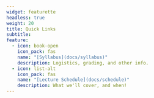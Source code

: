 ```yaml
---
widget: featurette
headless: true
weight: 20
title: Quick Links
subtitle: 
feature:
  - icon: book-open
    icon_pack: fas
    name: "[Syllabus](docs/syllabus)"
    description: Logistics, grading, and other info.
  - icon: list-alt
    icon_pack: fas
    name: "[Lecture Schedule](docs/schedule)"
    description: What we'll cover, and when!
---
```

